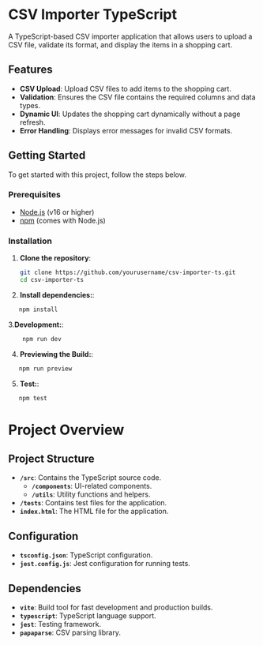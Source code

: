 # CSV Importer TypeScript

A TypeScript-based CSV importer application that allows users to upload a CSV file, validate its format, and display the items in a shopping cart.

## Features

- **CSV Upload**: Upload CSV files to add items to the shopping cart.
- **Validation**: Ensures the CSV file contains the required columns and data types.
- **Dynamic UI**: Updates the shopping cart dynamically without a page refresh.
- **Error Handling**: Displays error messages for invalid CSV formats.

## Getting Started

To get started with this project, follow the steps below.

### Prerequisites

- [Node.js](https://nodejs.org/) (v16 or higher)
- [npm](https://www.npmjs.com/get-npm) (comes with Node.js)

### Installation

1. **Clone the repository**:

   ```bash
   git clone https://github.com/yourusername/csv-importer-ts.git
   cd csv-importer-ts
   ```

2. **Install dependencies:**:

```bash
   npm install
```

3.**Development:**:

```bash
    npm run dev
```

4. **Previewing the Build:**:

```bash
   npm run preview
```

5. **Test:**:

```bash
   npm test
```

# Project Overview

## Project Structure

- **`/src`**: Contains the TypeScript source code.
  - **`/components`**: UI-related components.
  - **`/utils`**: Utility functions and helpers.
- **`/tests`**: Contains test files for the application.
- **`index.html`**: The HTML file for the application.

## Configuration

- **`tsconfig.json`**: TypeScript configuration.
- **`jest.config.js`**: Jest configuration for running tests.

## Dependencies

- **`vite`**: Build tool for fast development and production builds.
- **`typescript`**: TypeScript language support.
- **`jest`**: Testing framework.
- **`papaparse`**: CSV parsing library.

